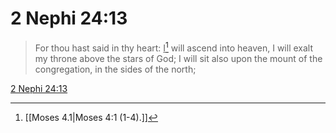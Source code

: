 # 2 Nephi 24:13

> For thou hast said in thy heart: <u>I</u>[^a] will ascend into heaven, I will exalt my throne above the stars of God; I will sit also upon the mount of the congregation, in the sides of the north;

[2 Nephi 24:13](https://www.churchofjesuschrist.org/study/scriptures/bofm/2-ne/24?lang=eng&id=p13#p13)


[^a]: [[Moses 4.1|Moses 4:1 (1-4).]]

